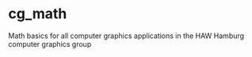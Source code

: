 # cg_math

Math basics for all computer graphics applications in the HAW Hamburg computer graphics group